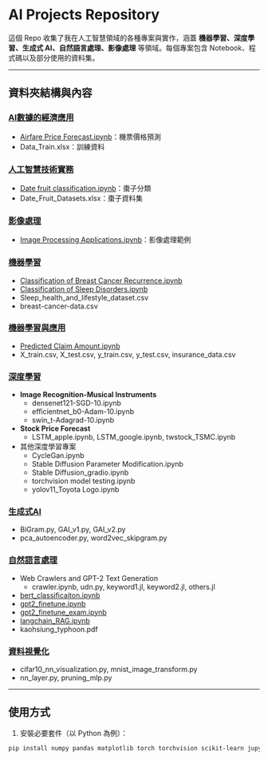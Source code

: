 # AI Projects Repository

這個 Repo 收集了我在人工智慧領域的各種專案與實作，涵蓋 **機器學習、深度學習、生成式 AI、自然語言處理、影像處理** 等領域。每個專案包含 Notebook、程式碼以及部分使用的資料集。  

---

## 資料夾結構與內容

### [AI數據的經濟應用](./AI%E6%95%B8%E6%93%9A%E7%9A%84%E7%B6%93%E6%BF%9F%E6%87%89%E7%94%A8)
- [Airfare Price Forecast.ipynb](./AI%E6%95%B8%E6%93%9A%E7%9A%84%E7%B6%93%E6%BF%9F%E6%87%89%E7%94%A8/Airfare%20Price%20Forecast.ipynb)：機票價格預測
- Data_Train.xlsx：訓練資料  

### [人工智慧技術實務](./%E4%BA%BA%E5%B7%A5%E6%99%BA%E6%85%A7%E6%8A%80%E8%A1%93%E5%AF%A6%E5%8B%99)
- [Date fruit classification.ipynb](./%E4%BA%BA%E5%B7%A5%E6%99%BA%E6%85%A7%E6%8A%80%E8%A1%93%E5%AF%A6%E5%8B%99/Date%20fruit%20classification.ipynb)：棗子分類
- Date_Fruit_Datasets.xlsx：棗子資料集  

### [影像處理](./%E5%BD%B1%E5%83%8F%E8%99%95%E7%90%86)
- [Image Processing Applications.ipynb](./%E5%BD%B1%E5%83%8F%E8%99%95%E7%90%86/Image%20Processing%20Applications.ipynb)：影像處理範例  

### [機器學習](./%E6%A9%9F%E5%99%A8%E5%AD%B8%E7%BF%92)
- [Classification of Breast Cancer Recurrence.ipynb](./%E6%A9%9F%E5%99%A8%E5%AD%B8%E7%BF%92/Classification%20of%20Breast%20Cancer%20Recurrence.ipynb)
- [Classification of Sleep Disorders.ipynb](./%E6%A9%9F%E5%99%A8%E5%AD%B8%E7%BF%92/Classification%20of%20Sleep%20Disorders.ipynb)
- Sleep_health_and_lifestyle_dataset.csv
- breast-cancer-data.csv

### [機器學習與應用](./%E6%A9%9F%E5%99%A8%E5%AD%B8%E7%BF%92%E8%88%87%E6%87%89%E7%94%A8)
- [Predicted Claim Amount.ipynb](./%E6%A9%9F%E5%99%A8%E5%AD%B8%E7%BF%92%E8%88%87%E6%87%89%E7%94%A8/Predicted%20Claim%20Amount.ipynb)
- X_train.csv, X_test.csv, y_train.csv, y_test.csv, insurance_data.csv  

### [深度學習](./%E6%B7%B1%E5%BA%A6%E5%AD%B8%E7%BF%92)
- **Image Recognition-Musical Instruments**  
  - densenet121-SGD-10.ipynb  
  - efficientnet_b0-Adam-10.ipynb  
  - swin_t-Adagrad-10.ipynb  
- **Stock Price Forecast**  
  - LSTM_apple.ipynb, LSTM_google.ipynb, twstock_TSMC.ipynb  
- 其他深度學習專案  
  - CycleGan.ipynb  
  - Stable Diffusion Parameter Modification.ipynb  
  - Stable Diffusion_gradio.ipynb  
  - torchvision model testing.ipynb  
  - yolov11_Toyota Logo.ipynb  

### [生成式AI](./%E7%94%9F%E6%88%90%E5%BC%8FAI)
- BiGram.py, GAI_v1.py, GAI_v2.py  
- pca_autoencoder.py, word2vec_skipgram.py  

### [自然語言處理](./%E8%87%AA%E7%84%B6%E8%AA%9E%E8%A8%80%E8%99%95%E7%90%86)
- Web Crawlers and GPT-2 Text Generation  
  - crawler.ipynb, udn.py, keyword1.jl, keyword2.jl, others.jl  
- [bert_classificaiton.ipynb](./%E8%87%AA%E7%84%B6%E8%AA%9E%E8%A8%80%E8%99%95%E7%90%86/bert_classificaiton.ipynb)  
- [gpt2_finetune.ipynb](./%E8%87%AA%E7%84%B6%E8%AA%9E%E8%A8%80%E8%99%95%E7%90%86/gpt2_finetune.ipynb)  
- [gpt2_finetune_exam.ipynb](./%E8%87%AA%E7%84%B6%E8%AA%9E%E8%A8%80%E8%99%95%E7%90%86/gpt2_finetune_exam.ipynb)  
- [langchain_RAG.ipynb](./%E8%87%AA%E7%84%B6%E8%AA%9E%E8%A8%80%E8%99%95%E7%90%86/langchain_RAG.ipynb)  
- kaohsiung_typhoon.pdf  

### [資料視覺化](./%E8%B3%87%E6%96%99%E8%A6%96%E8%A6%BA%E5%8C%96)
- cifar10_nn_visualization.py, mnist_image_transform.py  
- nn_layer.py, pruning_mlp.py  

---

## 使用方式

1. 安裝必要套件（以 Python 為例）：
```bash
pip install numpy pandas matplotlib torch torchvision scikit-learn jupyter
